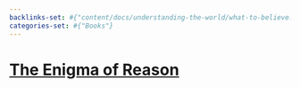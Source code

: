 ```yaml
---
backlinks-set: #{"content/docs/understanding-the-world/what-to-believe.md"}
categories-set: #{"Books"}
---
```

# [The Enigma of Reason](https://www.hup.harvard.edu/books/9780674237827)
